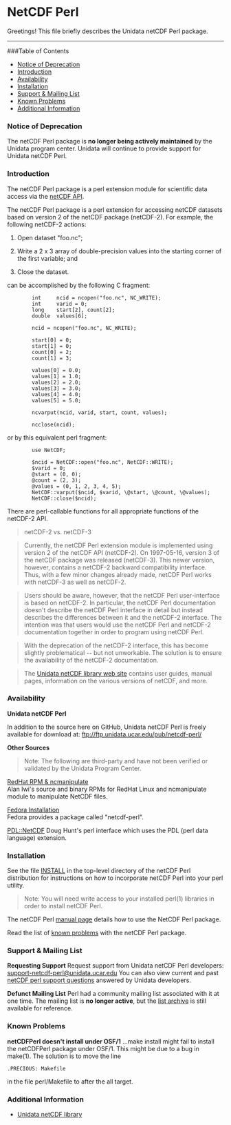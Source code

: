 NetCDF Perl
===================
Greetings!  This file briefly describes the Unidata netCDF Perl package.

----------


###Table of Contents
* [Notice of Deprecation](#Notice_of_Deprecation)
* [Introduction](#Introduction)
* [Availability](#Availability)
* [Installation](#Installation)
* [Support & Mailing List](#Support)
* [Known Problems](#Known_Problems)
* [Additional Information](Additional_Information)

### <a name="Notice_of_Deprecation"></a>Notice of Deprecation
The netCDF Perl package is **no longer being actively maintained** by the Unidata program center. Unidata will continue to provide support for Unidata netCDF Perl.

### <a name="Introduction"></a>Introduction
The netCDF Perl package is a perl extension module for scientific data access via the [netCDF API](http://www.unidata.ucar.edu/software/netcdf/).

The netCDF Perl package is a perl extension for accessing netCDF  datasets based on version 2 of the netCDF package (netCDF-2).  For example, the following netCDF-2 actions:

1.  Open dataset "foo.nc";

2.  Write a 2 x 3 array of double-precision values into the  starting corner of the first variable; and

3.  Close the dataset.

can be accomplished by the following C fragment:

```
        int     ncid = ncopen("foo.nc", NC_WRITE);
        int     varid = 0;
        long    start[2], count[2];
        double  values[6];

        ncid = ncopen("foo.nc", NC_WRITE);

        start[0] = 0;
        start[1] = 0;
        count[0] = 2;
        count[1] = 3;

        values[0] = 0.0;
        values[1] = 1.0;
        values[2] = 2.0;
        values[3] = 3.0;
        values[4] = 4.0;
        values[5] = 5.0;

        ncvarput(ncid, varid, start, count, values);

        ncclose(ncid);
```
or by this equivalent perl fragment:
```
        use NetCDF;

        $ncid = NetCDF::open("foo.nc", NetCDF::WRITE);
        $varid = 0;
        @start = (0, 0);
        @count = (2, 3);
        @values = (0, 1, 2, 3, 4, 5);
        NetCDF::varput($ncid, $varid, \@start, \@count, \@values);
        NetCDF::close($ncid);
```
There are perl-callable functions for all appropriate functions of the netCDF-2 API.

> netCDF-2 vs. netCDF-3

> Currently, the netCDF Perl extension module is implemented using version 2 of the netCDF API (netCDF-2).  On 1997-05-16, version 3 of the netCDF package was released (netCDF-3).  This newer version, however, contains a netCDF-2 backward compatibility interface. Thus, with a few minor changes already made, netCDF Perl works with   netCDF-3 as well as netCDF-2.

>Users should be aware, however, that the netCDF Perl user-interface is based on netCDF-2.  In particular, the netCDF Perl documentation doesn't describe the netCDF Perl interface in detail but instead describes the differences between it and the netCDF-2 interface. The intention was that users would use the netCDF Perl and netCDF-2 documentation together in order to program using netCDF Perl.

> With the deprecation of the netCDF-2 interface, this has become slightly problematical -- but not unworkable.  The solution is to ensure the availability of the netCDF-2 documentation.  

> The [Unidata netCDF library web site](http://www.unidata.ucar.edu/software/netcdf) contains user guides, manual pages, information on the various versions of netCDF, and more.

	
### <a name="Availability"></a>Availability

**Unidata netCDF Perl**

In addition to the source here on GitHub, Unidata netCDF Perl is freely available for download at: ftp://ftp.unidata.ucar.edu/pub/netcdf-perl/

**Other Sources**

> Note:  The following are third-party and have not been verified or validated by the Unidata Program Center. 

[RedHat RPM & ncmanipulate](http://home.badc.rl.ac.uk/iwi/netcdf-perl/)   
Alan Iwi's source and binary RPMs for RedHat Linux and ncmanipulate module to manipulate NetCDF files.

[Fedora Installation](https://apps.fedoraproject.org/packages/netcdf-perl)   
Fedora provides a package called "netcdf-perl".

[PDL::NetCDF](http://search.cpan.org/~dhunt/PDL-NetCDF-4.05/netcdf.pd) 
Doug Hunt's perl interface which uses the PDL (perl data language) extension.


### <a name="Installation"></a>Installation
See the file [INSTALL](INSTALL) in the top-level directory of the netCDF Perl distribution for instructions on how to incorporate netCDF Perl into your perl utility.

> Note: You will need write access to your installed perl(1) libraries in order to install netCDF Perl.

The netCDF Perl [manual page](man/man1/netCDFPerl.1) details how to use the NetCDF Perl package.

Read the list of [known problems](#Known_Problems) with the netCDF Perl package.

### <a name="Support"></a>Support & Mailing List

**Requesting Support**
Request support from Unidata netCDF Perl developers:  <support-netcdf-perl@unidata.ucar.edu> 
You can also view current and past [netCDF perl support questions]( http://www.unidata.ucar.edu/support/help/MailArchives/netcdf-perl/maillist.html) answered by Unidata developers.

**Defunct Mailing List**
Perl had a community mailing list associated with it at one time. The mailing list is **no longer active**, but the [list archive](http://www.unidata.ucar.edu/mailing_lists/archives/netcdf-perl/) is still available for reference.

### <a name="Known_Problems"></a>Known Problems

**netCDFPerl doesn't install under OSF/1**
...make install might fail to install the netCDFPerl package under OSF/1. This might be due to a bug in make(1). The solution is to move the line
````
.PRECIOUS: Makefile
````
in the file perl/Makefile to after the all target.

### <a name="Additional_Information"></a>Additional Information

* [Unidata netCDF library](http://www.unidata.ucar.edu/software/netcdf/)
